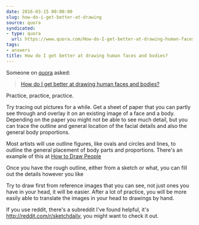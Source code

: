 ```yaml
---
date: 2016-03-15 00:00:00
slug: how-do-i-get-better-at-drawing
source: quora
syndicated:
- type: quora
  url: https://www.quora.com/How-do-I-get-better-at-drawing-human-faces-and-bodies/answer/Roy-Tang
tags:
- answers
title: How do I get better at drawing human faces and bodies?
---
```


Someone on [quora](https://quora.com) asked:

> [How do I get better at drawing human faces and bodies?](https://www.quora.com/How-do-I-get-better-at-drawing-human-faces-and-bodies/answer/Roy-Tang)


Practice, practice, practice.

Try tracing out pictures for a while. Get a sheet of paper that you can partly see through and overlay it on an existing image of a face and a body. Depending on the paper you might not be able to see much detail, but you can trace the outline and general location of the facial details and also the general body proportions.

Most artists will use outline figures, like ovals and circles and lines, to outline the general placement of body parts and proportions. There's an example of this at [How to Draw People](http://www.wikihow.com/Draw-People)

Once you have the rough outline, either from a sketch or what, you can fill out the details however you like

Try to draw first from reference images that you can see, not just ones you have in your head, it will be easier. After a lot of practice, you will be more easily able to translate the images in your head to drawings by hand.

If you use reddit, there's a subreddit I've found helpful, it's http://reddit.com/r/sketchdaily, you might want to check it out.